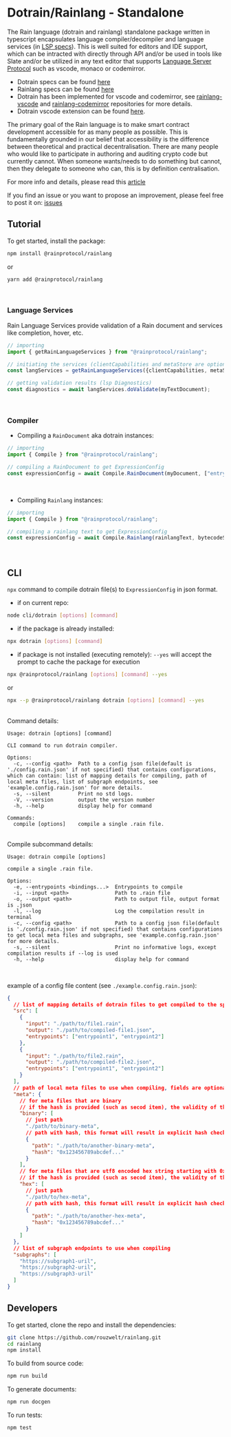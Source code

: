# **Dotrain/Rainlang - Standalone**
The Rain language (dotrain and rainlang) standalone package written in typescript encapsulates language compiler/decompiler and language services (in [LSP specs](https://microsoft.github.io/language-server-protocol/specifications/lsp/3.17/specification/)). This is well suited for editors and IDE support, which can be intracted with directly through API and/or be used in tools like Slate and/or be utilized in any text editor that supports [Language Server Protocol](https://microsoft.github.io/language-server-protocol/) such as vscode, monaco or codemirror.
- Dotrain specs can be found [here](https://github.com/rainprotocol/specs/blob/main/dotrain.md)
- Rainlang specs can be found [here](https://github.com/rainprotocol/specs/blob/main/rainlang.md)
- Dotrain has been implemented for vscode and codemirror, see [rainlang-vscode](https://github.com/rainprotocol/rainlang-vscode) and [rainlang-codemirror](https://github.com/rainprotocol/rainlang-codemirror) repositories for more details.
- Dotrain vscode extension can be found [here](https://marketplace.visualstudio.com/items?itemName=rainprotocol.rainlang-vscode).

The primary goal of the Rain language is to make smart contract development accessible for as many people as possible. This is fundamentally grounded in our belief that accessibility is the difference between theoretical and practical decentralisation. There are many people who would like to participate in authoring and auditing crypto code but currently cannot. When someone wants/needs to do something but cannot, then they delegate to someone who can, this is by definition centralisation.

For more info and details, please read this [article](https://hackmd.io/@REJeq0MuTUiqnjx9w5SsUA/HJj9s-nfi#Rainlang-has-a-spectrum-of-representations-from-concise-gtexplicit)

If you find an issue or you want to propose an improvement, please feel free to post it on: [issues](https://github.com/rainprotocol/rainlang/issues)


## **Tutorial**
To get started, install the package:
```bash
npm install @rainprotocol/rainlang
```
or
```bash
yarn add @rainprotocol/rainlang
```
<br>


### **Language Services**
Rain Language Services provide validation of a Rain document and services like completion, hover, etc.
```typescript
// importing
import { getRainLanguageServices } from "@rainprotocol/rainlang";

// initiating the services (clientCapabilities and metaStore are optional arguments)
const langServices = getRainLanguageServices({clientCapabilities, metaStore});

// getting validation results (lsp Diagnostics)
const diagnostics = await langServices.doValidate(myTextDocument);
```
<br>

### **Compiler**
- Compiling a `RainDocument` aka dotrain instances:
```typescript
// importing
import { Compile } from "@rainprotocol/rainlang";

// compiling a RainDocument to get ExpressionConfig
const expressionConfig = await Compile.RainDocument(myDocument, ["entrypoint-1" , "entrypoint-2"], options);
```
<br>

- Compiling `Rainlang` instances:
```typescript
// importing
import { Compile } from "@rainprotocol/rainlang";

// compiling a rainlang text to get ExpressionConfig
const expressionConfig = await Compile.Rainlang(rainlangText, bytecodeSource, entrypoints, options);
```

<br>

## CLI
`npx` command to compile dotrain file(s) to `ExpressionConfig` in json format.
 - if on current repo:
```bash
node cli/dotrain [options] [command]
```
 - if the package is already installed:
```bash
npx dotrain [options] [command]
```
 - if package is not installed (executing remotely): 
 `--yes` will accept the prompt to cache the package for execution
```bash
npx @rainprotocol/rainlang [options] [command] --yes
```
 or
```bash
npx --p @rainprotocol/rainlang dotrain [options] [command] --yes
```
<br>
Command details:

    Usage: dotrain [options] [command]

    CLI command to run dotrain compiler.

    Options:
      -c, --config <path>  Path to a config json file(default is './config.rain.json' if not specified) that contains configurations, which can contain: list of mapping details for compiling, path of local meta files, list of subgraph endpoints, see 'example.config.rain.json' for more details.
      -s, --silent         Print no std logs.
      -V, --version        output the version number
      -h, --help           display help for command

    Commands:
      compile [options]    compile a single .rain file.

<br>
Compile subcommand details:

    Usage: dotrain compile [options]

    compile a single .rain file.

    Options:
      -e, --entrypoints <bindings...>  Entrypoints to compile
      -i, --input <path>               Path to .rain file
      -o, --output <path>              Path to output file, output format is .json
      -l, --log                        Log the compilation result in terminal
      -c, --config <path>              Path to a config json file(default is './config.rain.json' if not specified) that contains configurations to get local meta files and subgraphs, see 'example.config.rain.json' for more details.
      -s, --silent                     Print no informative logs, except compilation results if --log is used
      -h, --help                       display help for command

<br>

example of a config file content (see `./example.config.rain.json`):
```json
{
  // list of mapping details of dotrain files to get compiled to the specified output with specified entrypoints
  "src": [
    {
      "input": "./path/to/file1.rain",
      "output": "./path/to/compiled-file1.json",
      "entrypoints": ["entrypoint1", "entrypoint2"]
    },
    {
      "input": "./path/to/file2.rain",
      "output": "./path/to/compiled-file2.json",
      "entrypoints": ["entrypoint1", "entrypoint2"]
    }
  ],
  // path of local meta files to use when compiling, fields are optional
  "meta": {
    // for meta files that are binary
    // if the hash is provided (such as secod item), the validity of the data will be checked against ot
    "binary": [
      // just path
      "./path/to/binary-meta", 
      // path with hash, this format will result in explicit hash check
      {
        "path": "./path/to/another-binary-meta",
        "hash": "0x123456789abcdef..."
      }
    ],
    // for meta files that are utf8 encoded hex string starting with 0x
    // if the hash is provided (such as secod item), the validity of the data will be checked against ot
    "hex": [
      // just path
      "./path/to/hex-meta", 
      // path with hash, this format will result in explicit hash check
      {
        "path": "./path/to/another-hex-meta",
        "hash": "0x123456789abcdef..."
      }
    ]
  },
  // list of subgraph endpoints to use when compiling
  "subgraphs": [
    "https://subgraph1-uril",
    "https://subgraph2-uril",
    "https://subgraph3-uril"
  ]
}
```

## **Developers**
To get started, clone the repo and install the dependencies:
```bash
git clone https://github.com/rouzwelt/rainlang.git
cd rainlang
npm install
```


To build from source code:
```bash
npm run build
```


To generate documents:
```bash
npm run docgen
```


To run tests:
```bash
npm test
```
